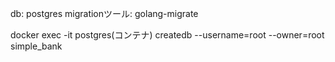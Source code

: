 db: postgres
migrationツール: golang-migrate

docker exec -it postgres(コンテナ) createdb --username=root --owner=root simple_bank